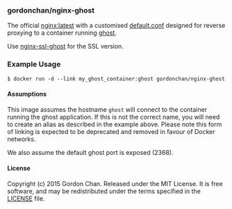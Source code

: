 ### gordonchan/nginx-ghost

The official [nginx:latest](https://hub.docker.com/_/nginx/) with a customised [default.conf](https://github.com/gchan/dockerfiles/blob/master/nginx-ghost/default.conf) designed for reverse proxying to a container running [ghost](https://ghost.org/).

Use [nginx-ssl-ghost](https://github.com/gchan/dockerfiles/blob/master/nginx-ssl-ghost) for the SSL version.

### Example Usage

```
$ docker run -d --link my_ghost_container:ghost gordonchan/nginx-ghost
```

#### Assumptions

This image assumes the hostname `ghost` will connect to the container running the ghost application. If this is not the correct name, you will need to create an alias as described in the example above. Please note this form of linking is expected to be deprecated and removed in favour of Docker networks.

We also assume the default ghost port is exposed (2368).

#### License

Copyright (c) 2015 Gordon Chan. Released under the MIT License. It is free software, and may be redistributed under the terms specified in the [LICENSE](https://github.com/gchan/dockerfiles/blob/master/LICENSE.txt) file.
